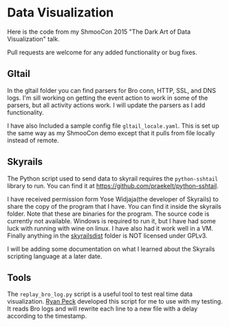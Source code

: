 # Data Visualization
Here is the code from my ShmooCon 2015 "The Dark Art of Data Visualization" talk.

Pull requests are welcome for any added functionality or bug fixes.

## Gltail
In the gltail folder you can find parsers for Bro conn, HTTP, SSL, and DNS logs. I'm sill working on getting the event action to work in some of the parsers, but all activity actions work. I will update the parsers as I add functionality.

I have also Included a sample config file `gltail_locale.yaml`. This is set up the same way as my ShmooCon demo except that it pulls from file locally instead of remote.

## Skyrails
The Python script used to send data to skyrail requires the `python-sshtail` library to run. You can find it at https://github.com/praekelt/python-sshtail.

I have received permission form Yose Widjaja(the developer of Skyrails) to share the copy of the program that I have. You can find it inside the skyrails folder. Note that these are binaries for the program. The source code is currently not available. Windows is required to run it, but I have had some luck with running with wine on linux. I have also had it work well in a VM. Finally anything in the [skyrailsdist](https://github.com/RITHoneynet/DataVisualization/tree/master/skyrails/skyrailsdist) folder is NOT licensed under GPLv3.

I will be adding some documentation on what I learned about the Skyrails scripting language at a later date.

## Tools
The `replay_bro_log.py` script is a useful tool to test real time data visualization. [Ryan Peck](https://github.com/RyPeck) developed this script for me to use with my testing. It reads Bro logs and will rewrite each line to a new file with a delay according to the timestamp.
